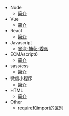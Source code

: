 - Node
  - [简介](Node/README.md)
- Vue
  - [简介](Vue/README.md)
- React
  - [简介](React/README.md)
- Javascript
  - [冒泡-捕获-委派](JavaScript/bubble.md)
- ECMAscript6
  - [简介](ECMAscript6/README.md)
- sass/css
  - [简介](sass/README.md)
- 微信小程序
  - [简介](wechatApp/README.md)
- HTML
  - [简介](HTML/README.md)
- Other
  - [require和import的区别](other/requireVsimport.md)
